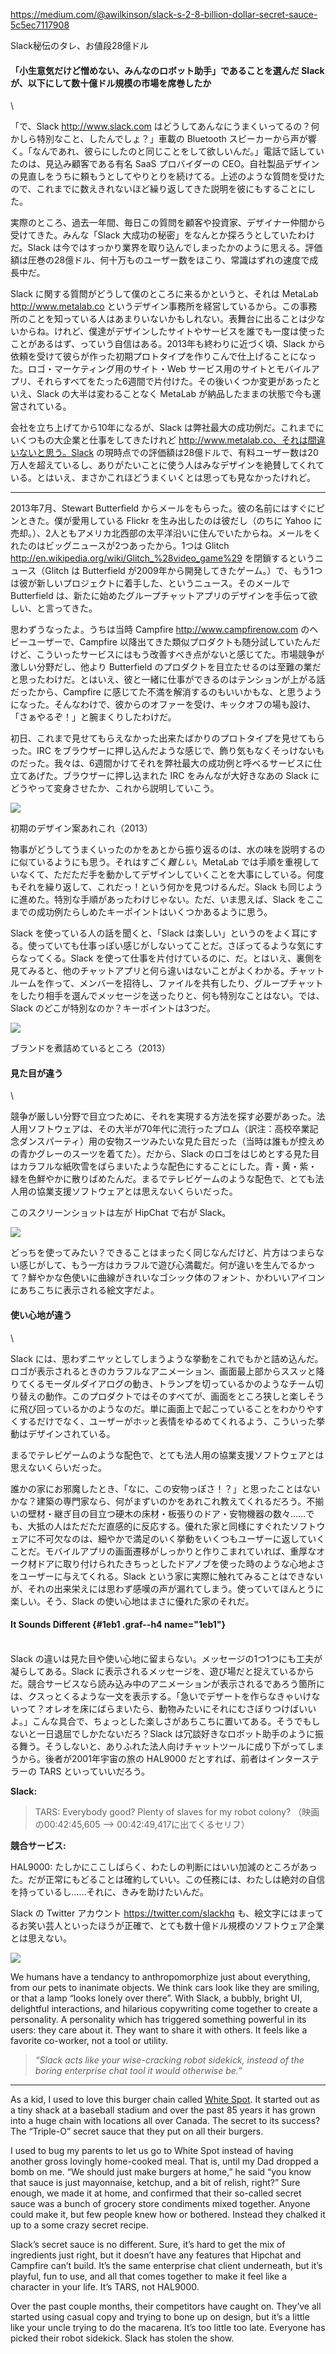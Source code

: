 https://medium.com/@awilkinson/slack-s-2-8-billion-dollar-secret-sauce-5c5ec7117908

Slack秘伝のタレ、お値段28億ドル

#### 「小生意気だけど憎めない、みんなのロボット助手」であることを選んだ Slackが、以下にして数十億ドル規模の市場を席巻したか


\

「で、Slack http://www.slack.com はどうしてあんなにうまくいってるの？何かしら特別なこと、したんでしょ？」車載の Bluetooth スピーカーから声が響く。「なんであれ、彼らにしたのと同じことをして欲しいんだ。」電話で話していたのは、見込み顧客である有名 SaaS プロバイダーの CEO。自社製品デザインの見直しをうちに頼もうとしてやりとりを続けてる。上述のような質問を受けたので、これまでに数えきれないほど繰り返してきた説明を彼にもすることにした。

実際のところ、過去一年間、毎日この質問を顧客や投資家、デザイナー仲間から受けてきた。みんな「Slack 大成功の秘密」をなんとか探ろうとしていたわけだ。Slack は今ではすっかり業界を取り込んでしまったかのように思える。評価額は圧巻の28億ドル、何十万ものユーザー数をほこり、常識はずれの速度で成長中だ。

Slack に関する質問がどうして僕のところに来るかというと、それは MetaLab http://www.metalab.co というデザイン事務所を経営しているから。この事務所のことを知っている人はあまりいないかもしれない。表舞台に出ることは少ないからね。けれど、僕達がデザインしたサイトやサービスを誰でも一度は使ったことがあるはず、っていう自信はある。2013年も終わりに近づく頃、Slack から依頼を受けて彼らが作った初期プロトタイプを作りこんで仕上げることになった。ロゴ・マーケティング用のサイト・Web サービス用のサイトとモバイルアプリ、それらすべてをたった6週間で片付けた。その後いくつか変更があったといえ、Slack の大半は変わることなく MetaLab が納品したままの状態で今も運営されている。

会社を立ち上げてから10年になるが、Slack は弊社最大の成功例だ。これまでにいくつもの大企業と仕事をしてきたけれど http://www.metalab.co、それは間違いないと思う。Slack の現時点での評価額は28億ドルで、有料ユーザー数は20万人を超えているし、ありがたいことに使う人はみなデザインを絶賛してくれている。とはいえ、まさかこれほどうまくいくとは思っても見なかったけれど。

* * * * *

2013年7月、Stewart Butterfield からメールをもらった。彼の名前にはすぐにピンときた。僕が愛用している Flickr を生み出したのは彼だし（のちに Yahoo に売却。）、2人ともアメリカ北西部の太平洋沿いに住んでいたからね。メールをくれたのはビッグニュースが2つあったから。1つは Glitch http://en.wikipedia.org/wiki/Glitch_%28video_game%29 を閉鎖するというニュース（Glitch は Butterfield が2009年から開発してきたゲーム。）で、もう1つは彼が新しいプロジェクトに着手した、というニュース。そのメールで Butterfield は、新たに始めたグループチャットアプリのデザインを手伝って欲しい、と言ってきた。

思わずうなったよ。うちは当時 Campfire http://www.campfirenow.com のヘビーユーザーで、Campfire 以降出てきた類似プロダクトも随分試していたんだけど、こういったサービスにはもう改善すべき点がないと感じてた。市場競争が激しい分野だし、他より Butterfield のプロダクトを目立たせるのは至難の業だと思ったわけだ。とはいえ、彼と一緒に仕事ができるのはテンションが上がる話だったから、Campfire に感じてた不満を解消するのもいいかもな、と思うようになった。そんなわけで、彼からのオファーを受け、キックオフの場も設け、「さぁやるぞ！」と腕まくりしたわけだ。

初日、これまで見せてもらえなかった出来たばかりのプロトタイプを見せてもらった。IRC をブラウザーに押し込んだような感じで、飾り気もなくそっけないものだった。我々は、6週間かけてそれを弊社最大の成功例と呼べるサービスに仕立てあげた。ブラウザーに押し込まれた IRC をみんなが大好きなあの Slack にどうやって変身させたか、これから説明していこう。

![](https://d262ilb51hltx0.cloudfront.net/max/1200/1*quxuSggwBdYkyCoYlE3OAA.png)

初期のデザイン案あれこれ（2013）

物事がどうしてうまくいったのかをあとから振り返るのは、水の味を説明するのに似ているようにも思う。それはすごく*難しい*。MetaLab では手順を重視していなくて、ただただ手を動かしてデザインしていくことを大事にしている。何度もそれを繰り返して、これだっ！という何かを見つけるんだ。Slack も同じように進めた。特別な手順があったわけじゃない。ただ、いま思えば、Slack をここまでの成功例たらしめたキーポイントはいくつかあるように思う。

Slack を使っている人の話を聞くと、「Slack は楽しい」というのをよく耳にする。使っていても仕事っぽい感じがしないってことだ。さぼってるような気にすらなってくる。Slack を使って仕事を片付けているのに、だ。とはいえ、裏側を見てみると、他のチャットアプリと何ら違いはないことがよくわかる。チャットルームを作って、メンバーを招待し、ファイルを共有したり、グループチャットをしたり相手を選んでメッセージを送ったりと、何も特別なことはない。では、Slack のどこが特別なのか？キーポイントは3つだ。

![](https://d262ilb51hltx0.cloudfront.net/max/1200/1*Ryu8xQJ-6KRjP73jZe4HWg.png)

ブランドを煮詰めているところ（2013）

#### 見た目が違う

\

競争が厳しい分野で目立つために、それを実現する方法を探す必要があった。法人用ソフトウェアは、その大半が70年代に流行ったプロム（訳注：高校卒業記念ダンスパーティ）用の安物スーツみたいな見た目だった（当時は誰もが控えめの青かグレーのスーツを着てた）。だから、Slack のロゴをはじめとする見た目はカラフルな紙吹雪をばらまいたような配色にすることにした。青・黄・紫・緑を色鮮やかに散りばめたんだ。まるでテレビゲームのような配色で、とても法人用の協業支援ソフトウェアとは思えないくらいだった。

このスクリーンショットは左が HipChat で右が Slack。

![](https://d262ilb51hltx0.cloudfront.net/max/1200/1*Eyy-KRgOtGcOnaAIJPV28Q.png)

どっちを使ってみたい？できることはまったく同じなんだけど、片方はつまらない感じがして、もう一方はカラフルで遊び心満載だ。何が違いを生んでるかって？鮮やかな色使いに曲線がきれいなゴシック体のフォント、かわいいアイコンにあちこちに表示される絵文字だよ。

#### 使い心地が違う

\

Slack には、思わずニヤッとしてしまうような挙動をこれでもかと詰め込んだ。ロゴが表示されるときのカラフルなアニメーション、画面最上部からススッと降りてくるモーダルダイアログの動き、トランプを切っているかのようなチーム切り替えの動作。このプロダクトではそのすべてが、画面をところ狭しと楽しそうに飛び回っているかのようなのだ。単に画面上で起こっていることをわかりやすくするだけでなく、ユーザーがホッと表情をゆるめてくれるよう、こういった挙動はデザインされている。

まるでテレビゲームのような配色で、とても法人用の協業支援ソフトウェアとは思えないくらいだった。

誰かの家にお邪魔したとき、「なに、この安物っぽさ！？」と思ったことはないかな？建築の専門家なら、何がまずいのかをあれこれ教えてくれるだろう。不揃いの壁材・継ぎ目の目立つ硬木の床材・板張りのドア・安物機器の数々……でも、大抵の人はただただ直感的に反応する。優れた家と同様にすぐれたソフトウェアに不可欠なのは、細やかで満足のいく挙動をいくつもユーザーに返していくことだ。モバイルアプリの画面遷移がしっかりと作りこまれていれば、重厚なオーク材ドアに取り付けられたきちっとしたドアノブを使った時のような心地よさをユーザーに与えてくれる。Slack という家に実際に触れてみることはできないが、それの出来栄えには思わず感嘆の声が漏れてしまう。使っていてほんとうに楽しい。そう、Slack の使い心地はまさに優れた家のそれだ。

#### It Sounds Different {#1eb1 .graf--h4 name="1eb1"}

\
Slack の違いは見た目や使い心地に留まらない。メッセージの1つ1つにも工夫が凝らしてある。Slack に表示されるメッセージを、遊び場だと捉えているからだ。競合サービスなら読み込み中のアニメーションが表示されるであろう箇所には、クスっとくるような一文を表示する。「急いでデザートを作らなきゃいけないって？オレオを床にばらまいたら、動物みたいにそれにむさぼりつけばいいよ。」こんな具合で、ちょっとした楽しさがあちこちに置いてある。そうでもしないと一日退屈でしかたないだろ？Slack は冗談好きなロボット助手のように振る舞う。そうしないと、ありふれた法人向けチャットツールに成り下がってしまうから。後者が2001年宇宙の旅の HAL9000 だとすれば、前者はインターステラーの TARS といっていいだろう。

**Slack:**

> TARS: Everybody good? Plenty of slaves for my robot colony? （映画の00:42:45,605 --> 00:42:49,417に出てくるセリフ）

**競合サービス:**

HAL9000: たしかにここしばらく、わたしの判断にはいい加減のところがあった。だが正常にもどることは確約していい。この任務には、わたしは絶対の自信を持っているし……それに、きみを助けたいんだ。

Slack の Twitter アカウント https://twitter.com/slackhq も、絵文字にはまってるお笑い芸人といったほうが正確で、とても数十億ドル規模のソフトウェア企業とは思えない。

![](https://d262ilb51hltx0.cloudfront.net/max/800/1*WdSRsXcnlyeo2tZSApwYIQ.png)

We humans have a tendancy to anthropomorphize just about everything, from our pets to inanimate objects. We think cars look like they are smiling, or that a lamp “looks lonely over there”. With Slack, a bubbly, bright UI, delightful interactions, and hilarious copywriting come together to create a personality. A personality which has triggered something powerful in its users: they care about it. They want to share it with others. It feels like a favorite co-worker, not a tool or utility.

> *“Slack acts like your wise-cracking robot sidekick, instead of the\
> boring enterprise chat tool it would otherwise be.”*

* * * * *

As a kid, I used to love this burger chain called [White Spot](http://www.whitespot.ca). It started out as a tiny shack at a baseball stadium and over the past 85 years it has grown into a huge chain with locations all over Canada. The secret to its success? The “Triple-O” secret sauce that they put on all their burgers.

I used to bug my parents to let us go to White Spot instead of having another gross lovingly home-cooked meal. That is, until my Dad dropped a bomb on me. “We should just make burgers at home,” he said “you know that sauce is just mayonnaise, ketchup, and a bit of relish, right?” Sure enough, we made it at home, and confirmed that their so-called secret sauce was a bunch of grocery store condiments mixed together.  Anyone could make it, but few people knew how or bothered. Instead they chalked it up to a some crazy secret recipe.

Slack’s secret sauce is no different. Sure, it’s hard to get the mix of ingredients just right, but it doesn’t have any features that Hipchat and Campfire can’t build. It’s the same enterprise chat client underneath, but it’s playful, fun to use, and all that comes together to make it feel like a character in your life. It’s TARS, not HAL9000.

Over the past couple months, their competitors have caught on. They’ve all started using casual copy and trying to bone up on design, but it’s a little like your uncle trying to do the macarena. It’s too little too late. Everyone has picked their robot sidekick. Slack has stolen the show.

